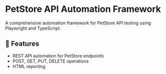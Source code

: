# PetStore API Automation Framework

A comprehensive automation framework for PetStore API testing using Playwright and TypeScript.

## 🚀 Features

- REST API automation for PetStore endpoints
- POST, GET, PUT, DELETE operations
- HTML reporting


